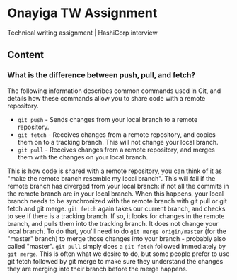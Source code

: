 # Onayiga TW Assignment
Technical writing assignment | HashiCorp interview

## Content

### What is the difference between push, pull, and fetch?

The following information describes common commands used in Git, and details how these commands allow you to share code with a remote repository.

- `git push` - Sends changes from your local branch to a remote repository.
- `git fetch` - Receives changes from a remote repository, and copies them on to a tracking branch. This will not change your local branch.
- `git pull` - Receives changes from a remote repository, and merges them with the changes on your local branch.

This is how code is shared with a remote repository, you can think of it as "make the remote branch resemble my local branch". 
This will fail if the remote branch has diverged from your local branch: if not all the commits in the remote branch are in your local branch. 
When this happens, your local branch needs to be synchronized with the remote branch with git pull or git fetch and git merge.
`git fetch` again takes our current branch, and checks to see if there is a tracking branch. 
If so, it looks for changes in the remote branch, and pulls them into the tracking branch. 
It does not change your local branch. 
To do that, you'll need to do `git merge origin/master` (for the "master" branch) to merge those changes into your branch - probably also called "master".
`git pull` simply does a `git fetch` followed immediately by `git merge`. 
This is often what we desire to do, but some people prefer to use git fetch followed by git merge to make sure they understand the changes they are merging into their branch before the merge happens.
